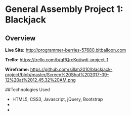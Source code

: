 # General Assembly Project 1: Blackjack
## Overview

**Live Site:** <http://programmer-berries-57680.bitballoon.com>

**Trello:** <https://trello.com/b/qRQrcKqi/wdi-project-1>


**Wireframe:** <https://github.com/sillah2010/blackjack-project/blob/master/Screen%20Shot%202017-09-12%20at%2012.45.32%20AM.png>


##Technologies Used
 * HTML5, CSS3, Javascript, jQuery, Bootstrap
 *
 *